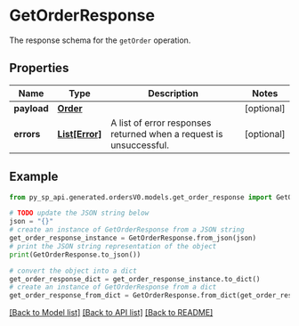 # GetOrderResponse

The response schema for the `getOrder` operation.

## Properties

Name | Type | Description | Notes
------------ | ------------- | ------------- | -------------
**payload** | [**Order**](Order.md) |  | [optional] 
**errors** | [**List[Error]**](Error.md) | A list of error responses returned when a request is unsuccessful. | [optional] 

## Example

```python
from py_sp_api.generated.ordersV0.models.get_order_response import GetOrderResponse

# TODO update the JSON string below
json = "{}"
# create an instance of GetOrderResponse from a JSON string
get_order_response_instance = GetOrderResponse.from_json(json)
# print the JSON string representation of the object
print(GetOrderResponse.to_json())

# convert the object into a dict
get_order_response_dict = get_order_response_instance.to_dict()
# create an instance of GetOrderResponse from a dict
get_order_response_from_dict = GetOrderResponse.from_dict(get_order_response_dict)
```
[[Back to Model list]](../README.md#documentation-for-models) [[Back to API list]](../README.md#documentation-for-api-endpoints) [[Back to README]](../README.md)


